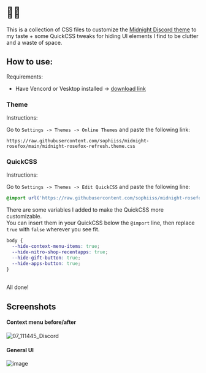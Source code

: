 # 🌹🦊
This is a collection of CSS files to customize the [Midnight Discord theme](https://github.com/refact0r/midnight-discord) to my taste + some QuickCSS tweaks for hiding UI elements I find to be clutter and a waste of space.

## How to use:

Requirements:
- Have Vencord or Vesktop installed -> [download link](https://vencord.dev/download/)

### Theme

Instructions:

Go to `Settings -> Themes -> Online Themes` and paste the following link:
```
https://raw.githubusercontent.com/sophiiss/midnight-rosefox/main/midnight-rosefox-refresh.theme.css
```

### QuickCSS

Instructions:

Go to `Settings -> Themes -> Edit QuickCSS` and paste the following line:
```css
@import url('https://raw.githubusercontent.com/sophiiss/midnight-rosefox/main/quick.css');
```

There are some variables I added to make the QuickCSS more customizable.<br>You can insert them in your QuickCSS below the `@import` line, then replace `true` with `false` wherever you see fit.
```css
body {
  --hide-context-menu-items: true;
  --hide-nitro-shop-recentapps: true;
  --hide-gift-button: true;
  --hide-apps-button: true;
}
```
<br>
All done!

## Screenshots
#### Context menu before/after
![07_111445_Discord](https://github.com/user-attachments/assets/9ba0d0d9-d292-4464-b825-7144a6be52de)
#### General UI
![image](https://github.com/user-attachments/assets/cbb3e910-16ec-4987-82e9-5cd82fe3c18d)




